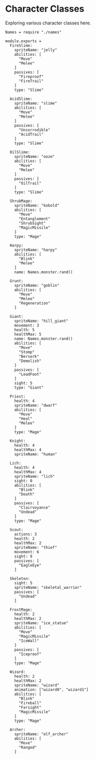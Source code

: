 Character Classes
=================

Exploring various character classes here.

    Names = require "./names"

    module.exports =
      FireSlime:
        spriteName: "jelly"
        abilities: [
          "Move"
          "Melee"
        ]
        passives: [
          "Fireproof"
          "FireTrail"
        ]
        type: "Slime"

      AcidSlime:
        spriteName: "slime"
        abilities: [
          "Move"
          "Melee"
        ]
        passives: [
          "Uncorrodible"
          "AcidTrail"
        ]
        type: "Slime"

      OilSlime:
        spriteName: "ooze"
        abilities: [
          "Move"
          "Melee"
        ]
        passives: [
          "OilTrail"
        ]
        type: "Slime"

      ShrubMage:
        spriteName: "kobold"
        abilities: [
          "Move"
          "Entanglement"
          "ShrubSight"
          "MagicMissile"
        ]
        type: "Mage"

      Harpy:
        spriteName: "harpy"
        abilities: [
          "Blink"
          "Melee"
        ]
        name: Names.monster.rand()

      Grunt:
        spriteName: "goblin"
        abilities: [
          "Move"
          "Melee"
          "Regeneration"
        ]

      Giant:
        spriteName: "hill_giant"
        movement: 3
        health: 5
        healthMax: 5
        name: Names.monster.rand()
        abilities: [
          "Move"
          "Stomp"
          "Berserk"
          "Demolish"
        ]
        passives: [
          "LeadFoot"
        ]
        sight: 5
        type: "Giant"

      Priest:
        health: 4
        spriteName: "dwarf"
        abilities: [
          "Move"
          "Heal"
          "Melee"
        ]
        type: "Mage"

      Knight:
        health: 4
        healthMax: 4
        spriteName: "human"

      Lich:
        health: 4
        healthMax: 4
        spriteName: "lich"
        sight: 0
        abilities: [
          "Blink"
          "Death"
        ]
        passives: [
          "Clairvoyance"
          "Undead"
        ]
        type: "Mage"

      Scout:
        actions: 3
        health: 2
        healthMax: 2
        spriteName: "thief"
        movement: 6
        sight: 9
        passives: [
          "EagleEye"
        ]

      Skeleton:
        sight: 5
        spriteName: "skeletal_warrior"
        passives: [
          "Undead"
        ]

      FrostMage:
        health: 2
        healthMax: 2
        spriteName: "ice_statue"
        abilities: [
          "Move"
          "MagicMissile"
          "IceWall"
        ]
        passives: [
          "Iceproof"
        ]
        type: "Mage"

      Wizard:
        health: 2
        healthMax: 2
        spriteName: "wizard"
        animation: ["wizard0", "wizard1"]
        abilities: [
          "Blink"
          "Fireball"
          "Farsight"
          "MagicMissile"
        ]
        type: "Mage"

      Archer:
        spriteName: "elf_archer"
        abilities: [
          "Move"
          "Ranged"
        ]
